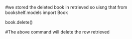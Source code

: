 #we stored the deleted book in retrieved so uisng that
from bookshelf.models import Book

book.delete()

#The above command will delete the row retrieved
